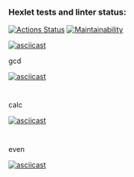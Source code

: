 ### Hexlet tests and linter status:

[![Actions Status](https://github.com/rddeveloper2019/frontend-project-lvl1/workflows/hexlet-check/badge.svg)](https://github.com/rddeveloper2019/frontend-project-lvl1/actions)
[![Maintainability](https://api.codeclimate.com/v1/badges/a99a88d28ad37a79dbf6/maintainability)](https://codeclimate.com/github/codeclimate/codeclimate/maintainability)



[![asciicast](https://asciinema.org/a/hGq5ZURIj0DktfbICY596ikWZ.svg)](https://asciinema.org/a/hGq5ZURIj0DktfbICY596ikWZ)

gcd

[![asciicast](https://github.com/rddeveloper2019/rddeveloper2019.github.io/blob/main/ascii_play_mini.jpg?raw=true)](https://asciinema.org/a/De46H7swJU1rtGdfB37pbHVfD)
#

calc

[![asciicast](https://github.com/rddeveloper2019/rddeveloper2019.github.io/blob/main/ascii_play_mini.jpg?raw=true)](https://asciinema.org/a/bDQjlbWf4hJFRrfZoOKuXP2M8)
#

even

[![asciicast](https://github.com/rddeveloper2019/rddeveloper2019.github.io/blob/main/ascii_play_mini.jpg?raw=true)](https://asciinema.org/a/bDQjlbWf4hJFRrfZoOKuXP2M8)
#